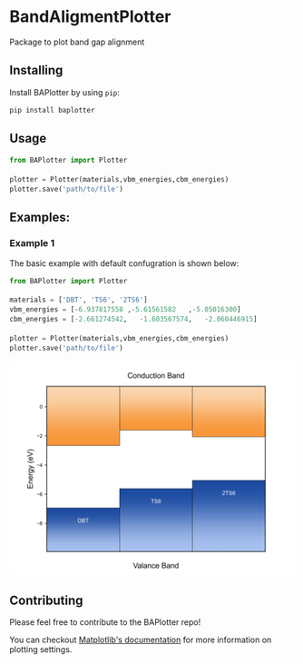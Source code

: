# BandAligmentPlotter
Package to plot band gap alignment

## Installing

Install BAPlotter by using `pip`:
```bash
pip install baplotter
```

    
## Usage


```python
from BAPlotter import Plotter

plotter = Plotter(materials,vbm_energies,cbm_energies)
plotter.save('path/to/file')
```

## Examples: 

### Example 1
The basic example with default confugration is shown below:
```python
from BAPlotter import Plotter

materials = ['DBT', 'TS6', '2TS6']
vbm_energies = [-6.937817558 ,-5.61561582	,-5.05016300]
cbm_energies = [-2.661274542,	-1.603567574,	-2.060446915]

plotter = Plotter(materials,vbm_energies,cbm_energies)
plotter.save('path/to/file')

```

![Band Gap Alignment Figure](https://github.com/SaraTolba/BandAligmentPlotter/blob/main/examples/Figures/BandAligment_1.png)

## Contributing
Please feel free to contribute to the BAPlotter repo!

You can checkout [Matplotlib's documentation](https://matplotlib.org/stable/index.html) for more information on plotting settings.

